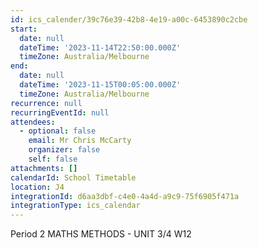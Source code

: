 ```yaml
---
id: ics_calender/39c76e39-42b8-4e19-a00c-6453890c2cbe
start:
  date: null
  dateTime: '2023-11-14T22:50:00.000Z'
  timeZone: Australia/Melbourne
end:
  date: null
  dateTime: '2023-11-15T00:05:00.000Z'
  timeZone: Australia/Melbourne
recurrence: null
recurringEventId: null
attendees:
  - optional: false
    email: Mr Chris McCarty
    organizer: false
    self: false
attachments: []
calendarId: School Timetable
location: J4
integrationId: d6aa3dbf-c4e0-4a4d-a9c9-75f6905f471a
integrationType: ics_calendar
---
```

Period 2
MATHS METHODS - UNIT 3/4 W12